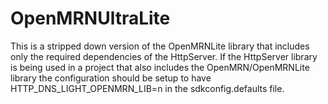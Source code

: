 # OpenMRNUltraLite

This is a stripped down version of the OpenMRNLite library that includes only
the required dependencies of the HttpServer. If the HttpServer library is being
used in a project that also includes the OpenMRN/OpenMRNLite library the
configuration should be setup to have HTTP_DNS_LIGHT_OPENMRN_LIB=n in the
sdkconfig.defaults file.